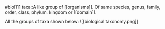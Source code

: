 #biol111 
taxa::A like group of [[organisms]]. Of same species, genus, family, order, class, phylum, kingdom or [[domain]]. 

All the groups of taxa shown below:
![[biological taxonomy.png]]
